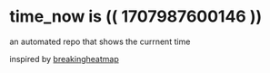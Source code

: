 # time_now is (( 1707987600146 ))

an automated repo that shows the currnent time

inspired by [breakingheatmap](https://github.com/breakingheatmap/breakingheatmap)